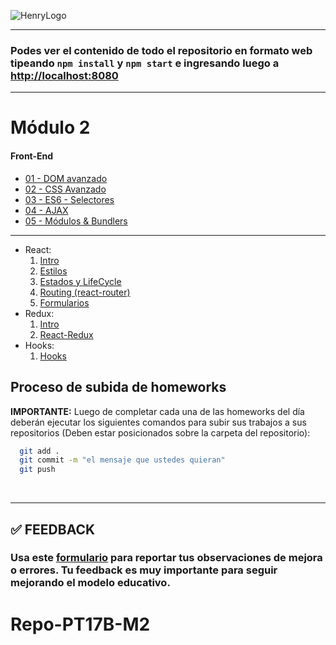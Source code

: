 ![HenryLogo](https://d31uz8lwfmyn8g.cloudfront.net/Assets/logo-henry-white-lg.png)

---

### Podes ver el contenido de todo el repositorio en formato web tipeando `npm install` y `npm start` e ingresando luego a <http://localhost:8080>

---

# Módulo 2

#### Front-End

<div class="hide">

-  [01 - DOM avanzado](./01-DOM)
-  [02 - CSS Avanzado](./02-CSS)
-  [03 - ES6 - Selectores](./03-ES6)
-  [04 - AJAX](./04-Ajax)
-  [05 - Módulos & Bundlers](./05-Bundlers)

---

-  React:
   1. [Intro](./06-React-Intro)
   2. [Estilos](./07-React-Estilos)
   3. [Estados y LifeCycle](./08-React-Estado-LifeCycle)
   4. [Routing (react-router)](./09-React-Routing)
   5. [Formularios](./10-React-Forms)
-  Redux:
   1. [Intro](./11-Redux)
   2. [React-Redux](./12-React-Redux)
-  Hooks:
   1. [Hooks](./13-React-Hooks)

</div>

## Proceso de subida de homeworks

**IMPORTANTE:** Luego de completar cada una de las homeworks del día deberán ejecutar los siguientes comandos para subir sus trabajos a sus repositorios (Deben estar posicionados sobre la carpeta del repositorio):

```bash
  git add .
  git commit -m "el mensaje que ustedes quieran"
  git push
```

</br >

---

## **✅ FEEDBACK**

### Usa este [**formulario**](https://docs.google.com/forms/d/e/1FAIpQLSe1MybH_Y-xcp1RP0jKPLndLdJYg8cwyHkSb9MwSrEjoxyzWg/viewform) para reportar tus observaciones de mejora o errores. Tu feedback es muy importante para seguir mejorando el modelo educativo.
# Repo-PT17B-M2
